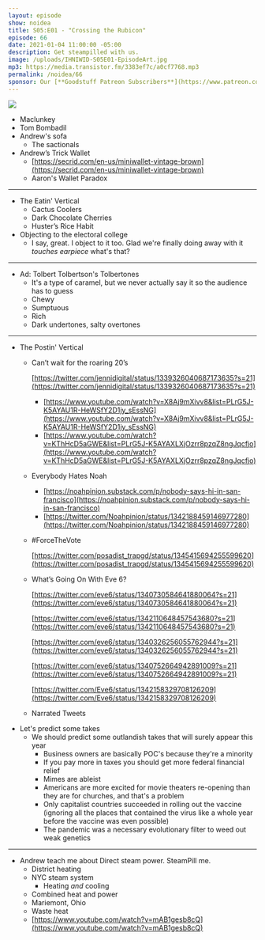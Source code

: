 ```yaml
---
layout: episode
show: noidea
title: S05:E01 - "Crossing the Rubicon"
episode: 66
date: 2021-01-04 11:00:00 -05:00
description: Get steampilled with us.
image: /uploads/IHNIWID-S05E01-EpisodeArt.jpg
mp3: https://media.transistor.fm/3383ef7c/a0cf7768.mp3
permalink: /noidea/66
sponsor: Our [**Goodstuff Patreon Subscribers**](https://www.patreon.com/goodstuff "Goodstuff on Patreon") and listeners just like you! Support your favorite podcasts directly to get access to the discord and more.
---
```


![](/uploads/IHNIWID-S05E01-EpisodeArt.jpg)

- Maclunkey
- Tom Bombadil
- Andrew's sofa
    - The sactionals
- Andrew’s Trick Wallet
    - [https://secrid.com/en-us/miniwallet-vintage-brown](https://secrid.com/en-us/miniwallet-vintage-brown)
    - Aaron's Wallet Paradox

---

- The Eatin' Vertical
    - Cactus Coolers
    - Dark Chocolate Cherries
    - Huster’s Rice Habit
- Objecting to the electoral college
    - I say, great. I object to it too. Glad we're finally doing away with it *touches earpiece* what's that?

---

- Ad: Tolbert Tolbertson's Tolbertones
    - It's a type of caramel, but we never actually say it so the audience has to guess
    - Chewy
    - Sumptuous
    - Rich
    - Dark undertones, salty overtones

---

- The Postin' Vertical
    - Can’t wait for the roaring 20’s

        [https://twitter.com/jennidigital/status/1339326040687173635?s=21](https://twitter.com/jennidigital/status/1339326040687173635?s=21)

        - [https://www.youtube.com/watch?v=X8Aj9mXivv8&list=PLrG5J-K5AYAU1R-HeWSfY2D1jy_sEssNG](https://www.youtube.com/watch?v=X8Aj9mXivv8&list=PLrG5J-K5AYAU1R-HeWSfY2D1jy_sEssNG)
        - [https://www.youtube.com/watch?v=KThHcD5aGWE&list=PLrG5J-K5AYAXLXjOzrr8pzqZ8ngJqcfjo](https://www.youtube.com/watch?v=KThHcD5aGWE&list=PLrG5J-K5AYAXLXjOzrr8pzqZ8ngJqcfjo)
    - Everybody Hates Noah
        - [https://noahpinion.substack.com/p/nobody-says-hi-in-san-francisco](https://noahpinion.substack.com/p/nobody-says-hi-in-san-francisco)
        - [https://twitter.com/Noahpinion/status/1342188459146977280](https://twitter.com/Noahpinion/status/1342188459146977280)
    - #ForceTheVote

        [https://twitter.com/posadist_trapgd/status/1345415694255599620](https://twitter.com/posadist_trapgd/status/1345415694255599620)

    - What’s Going On With Eve 6?

        [https://twitter.com/eve6/status/1340730584641880064?s=21](https://twitter.com/eve6/status/1340730584641880064?s=21)

        [https://twitter.com/eve6/status/1342110648457543680?s=21](https://twitter.com/eve6/status/1342110648457543680?s=21)

        [https://twitter.com/eve6/status/1340326256055762944?s=21](https://twitter.com/eve6/status/1340326256055762944?s=21)

        [https://twitter.com/eve6/status/1340752664942891009?s=21](https://twitter.com/eve6/status/1340752664942891009?s=21)

        [https://twitter.com/Eve6/status/1342158329708126209](https://twitter.com/Eve6/status/1342158329708126209)

    - Narrated Tweets
- Let's predict some takes
    - We should predict some outlandish takes that will surely appear this year
        - Business owners are basically POC's because they're a minority
        - If you pay more in taxes you should get more federal financial relief
        - Mimes are ableist
        - Americans are more excited for movie theaters re-opening than they are for churches, and that's a problem
        - Only capitalist countries succeeded in rolling out the vaccine (ignoring all the places that contained the virus like a whole year before the vaccine was even possible)
        - The pandemic was a necessary evolutionary filter to weed out weak genetics

---

- Andrew teach me about Direct steam power. SteamPill me.
    - District heating
    - NYC steam system
        - Heating *and* cooling
    - Combined heat and power
    - Mariemont, Ohio
    - Waste heat
    - [https://www.youtube.com/watch?v=mAB1gesb8cQ](https://www.youtube.com/watch?v=mAB1gesb8cQ)
